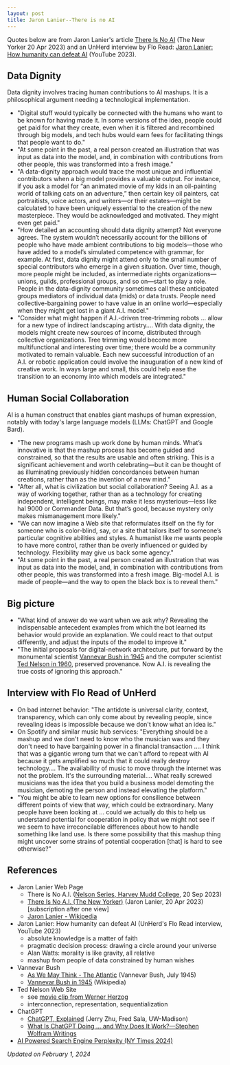 ```yaml
---
layout: post
title: Jaron Lanier--There is no AI
---
```


Quotes below are from Jaron Lanier's article [There Is No AI](https://www.newyorker.com/science/annals-of-artificial-intelligence/there-is-no-ai) (The New Yorker 20 Apr 2023) and an UnHerd interview by Flo Read: [Jaron Lanier: How humanity can defeat AI](https://www.youtube.com/watch?v=qjki5Y7Y7Uw) (YouTube 2023).

## Data Dignity

Data dignity involves tracing human contributions to AI mashups. It is a philosophical argument needing a technological implementation.

- "Digital stuff would typically be connected with the humans who want to be known for having made it. In some versions of the idea, people could get paid for what they create, even when it is filtered and recombined through big models, and tech hubs would earn fees for facilitating things that people want to do." 
- "At some point in the past, a real person created an illustration that was input as data into the model, and, in combination with contributions from other people, this was transformed into a fresh image."
- "A data-dignity approach would trace the most unique and influential contributors when a big model provides a valuable output. For instance, if you ask a model for “an animated movie of my kids in an oil-painting world of talking cats on an adventure,” then certain key oil painters, cat portraitists, voice actors, and writers—or their estates—might be calculated to have been uniquely essential to the creation of the new masterpiece. They would be acknowledged and motivated. They might even get paid."
- "How detailed an accounting should data dignity attempt? Not everyone agrees. The system wouldn’t necessarily account for the billions of people who have made ambient contributions to big models—those who have added to a model’s simulated competence with grammar, for example. At first, data dignity might attend only to the small number of special contributors who emerge in a given situation. Over time, though, more people might be included, as intermediate rights organizations—unions, guilds, professional groups, and so on—start to play a role. People in the data-dignity community sometimes call these anticipated groups mediators of individual data (mids) or data trusts. People need collective-bargaining power to have value in an online world—especially when they might get lost in a giant A.I. model."
- "Consider what might happen if A.I.-driven tree-trimming robots … allow for a new type of indirect landscaping artistry…. With data dignity, the models might create new sources of income, distributed through collective organizations. Tree trimming would become more multifunctional and interesting over time; there would be a community motivated to remain valuable. Each new successful introduction of an A.I. or robotic application could involve the inauguration of a new kind of creative work. In ways large and small, this could help ease the transition to an economy into which models are integrated."

## Human Social Collaboration

AI is a human construct that enables giant mashups of human expression, notably with today's large language models (LLMs: ChatGPT and Google Bard).

- "The new programs mash up work done by human minds. What’s innovative is that the mashup process has become guided and constrained, so that the results are usable and often striking. This is a significant achievement and worth celebrating—but it can be thought of as illuminating previously hidden concordances between human creations, rather than as the invention of a new mind."
- "After all, what is civilization but social collaboration? Seeing A.I. as a way of working together, rather than as a technology for creating independent, intelligent beings, may make it less mysterious—less like hal 9000 or Commander Data. But that’s good, because mystery only makes mismanagement more likely."
- "We can now imagine a Web site that reformulates itself on the fly for someone who is color-blind, say, or a site that tailors itself to someone’s particular cognitive abilities and styles. A humanist like me wants people to have more control, rather than be overly influenced or guided by technology. Flexibility may give us back some agency."
- "At some point in the past, a real person created an illustration that was input as data into the model, and, in combination with contributions from other people, this was transformed into a fresh image. Big-model A.I. is made of people—and the way to open the black box is to reveal them."

## Big picture

- "What kind of answer do we want when we ask why? Revealing the indispensable antecedent examples from which the bot learned its behavior would provide an explanation. We could react to that output differently, and adjust the inputs of the model to improve it."
- "The initial proposals for digital-network architecture, put forward by the monumental scientist
[Vannevar Bush in 1945](https://en.wikipedia.org/wiki/As_We_May_Think)
and the computer scientist 
[Ted Nelson in 1960](http://www.thetednelson.com/),
preserved provenance. Now A.I. is revealing the true costs of ignoring this approach."

## Interview with Flo Read of UnHerd

- On bad internet behavior: "The antidote is universal clarity, context, transparency, which can only come about by revealing people, since revealing ideas is impossible because we don't know what an idea is."
- On Spotify and similar music hub services: "Everything should be a mashup and we don't need to know who the musician was and they don't need to have bargaining power in a financial transaction …. I think that was a gigantic wrong turn that we can't afford to repeat with AI because it gets amplified so much that it could really destroy technology…. The availability of music to move through the internet was not the problem. It's the surrounding material…. What really screwed musicians was the idea that you build a business model demoting the musician, demoting the person and instead elevating the platform."
- "You might be able to learn new options for consilience between different points of view that way, which could be extraordinary. Many people have been looking at … could we actually do this to help us understand potential for cooperation in policy that we might not see if we seem to have irreconcilable differences about how to handle something like land use. Is there some possibility that this mashup thing might uncover some strains of potential cooperation [that] is hard to see otherwise?"

## References

- Jaron Lanier Web Page 
  + There is No A.I. ([Nelson Series, Harvey Mudd College](https://www.hmc.edu/calendar/nelson-speaker-series/), 20 Sep 2023)
  + [There Is No A.I. (The New Yorker)](https://www.newyorker.com/science/annals-of-artificial-intelligence/there-is-no-ai) (Jaron Lanier, 20 Apr 2023) [subscription after one view]
  + [Jaron Lanier - Wikipedia](https://en.wikipedia.org/wiki/Jaron_Lanier) 
- Jaron Lanier: How humanity can defeat AI (UnHerd's Flo Read interview, YouTube 2023) 
  + absolute knowledge is a matter of faith
  + pragmatic decision process: drawing a circle around your universe
  + Alan Watts: morality is like gravity, all relative
  + mashup from people of data constrained by human wishes
- Vannevar Bush
  + [As We May Think - The Atlantic](https://www.theatlantic.com/magazine/archive/1945/07/as-we-may-think/303881/) (Vannevar Bush, July 1945)
  + [Vannevar Bush in 1945](https://en.wikipedia.org/wiki/As_We_May_Think) (Wikipedia)
- Ted Nelson Web Site
  + see [movie clip from Werner Herzog](https://www.youtube.com/watch?v=Bqx6li5dbEY)
  + interconnection, representation, sequentialization
- ChatGPT
  + [ChatGPT, Explained](https://youtu.be/CgHuGp8Tz0g?si=oEtzHzrefo7xikEB) (Jerry Zhu, Fred Sala, UW-Madison) 
  + [What Is ChatGPT Doing … and Why Does It Work?—Stephen Wolfram Writings](https://writings.stephenwolfram.com/2023/02/what-is-chatgpt-doing-and-why-does-it-work/) 
- [AI Powered Search Engine Perplexity (NY Times 2024)](https://www.nytimes.com/2024/02/01/technology/perplexity-search-ai-google.html)

_Updated on February 1, 2024_
